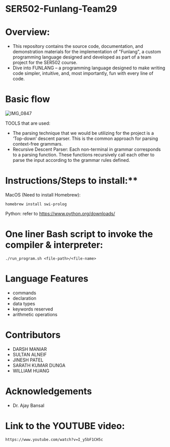 # SER502-Funlang-Team29
# **Overview:**
- This repository contains the source code, documentation, and demonstration materials for the implementation of "Funlang", a custom programming language designed and developed as part of a team project for the SER502 course.
- Dive into FUNLANG – a programming language designed to make writing code simpler, intuitive, and, most importantly, fun with every line of code.

# **Basic flow**
![IMG_0847](https://github.com/Sdunga1/SER502-Funlang-Team29/assets/165943559/b64831bf-2310-4cff-9ba8-4479af3aefb6)

TOOLS that are used: 
- The parsing technique that we would be utilizing for the project is a ‘Top-down’ descent parser. This is the common approach for parsing context-free grammars.
- Recursive Descent Parser: Each non-terminal in grammar corresponds to a parsing function. These functions recursively call each other to parse the input according to the grammar rules defined.


# **Instructions/Steps** to install:**

MacOS (Need to install Homebrew):

```homebrew install swi-prolog```

Python: refer to https://www.python.org/downloads/

# **One liner Bash script to invoke the compiler & interpreter:**
```./run_program.sh <file-path>/<file-name>```

# **Language Features**
- commands
- declaration
- data types
- keywords reserved
- arithmetic operations

# **Contributors**
- DARSH MANIAR
- SULTAN ALNEIF
- JINESH PATEL
- SARATH KUMAR DUNGA
- WILLIAM HUANG

# **Acknowledgements**
- Dr. Ajay Bansal

# **Link to the YOUTUBE video:**
```https://www.youtube.com/watch?v=I_y5bF1CH5c```
